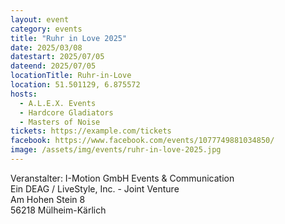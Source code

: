 ```yaml
---
layout: event
category: events
title: "Ruhr in Love 2025"
date: 2025/03/08
datestart: 2025/07/05
dateend: 2025/07/05
locationTitle: Ruhr-in-Love
location: 51.501129, 6.875572
hosts:
  - A.L.E.X. Events
  - Hardcore Gladiators
  - Masters of Noise
tickets: https://example.com/tickets
facebook: https://www.facebook.com/events/1077749881034850/
image: /assets/img/events/ruhr-in-love-2025.jpg
---
```


Veranstalter: I-Motion GmbH Events & Communication  
Ein DEAG / LiveStyle, Inc. - Joint Venture  
Am Hohen Stein 8  
56218 Mülheim-Kärlich
